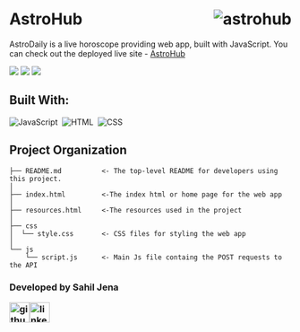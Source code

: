 # AstroHub <img src="https://i.ibb.co/hYt9hM1/AstroHub.png" alt="astrohub" align="right">
AstroDaily is a live horoscope providing web app, built with JavaScript. You can check out the deployed live site - <a href="https://sahiljena.github.io/astrodaily/" alt="AstroDaily" target="_blank">AstroHub</a>

![](https://github.com/sahiljena/astrodaily?color=green&style=for-the-badge)
![](https://github.com/sahiljena/astrodaily?color=silver&style=for-the-badge)
![](https://github.com/sahiljena/astrodaily?color=yellow&style=for-the-badge)

## Built With:
![JavaScript](https://img.shields.io/badge/-JavaScript-05122A?style=flat&logo=javascript)&nbsp;
![HTML](https://img.shields.io/badge/-HTML-05122A?style=flat&logo=HTML5)&nbsp;
![CSS](https://img.shields.io/badge/-CSS-05122A?style=flat&logo=CSS3&logoColor=1572B6)&nbsp;


Project Organization
------------

    ├── README.md          <- The top-level README for developers using this project.
    │
    ├── index.html         <-The index html or home page for the web app
    │
    ├── resources.html     <-The resources used in the project
    │
    ├── css
    │  └── style.css       <- CSS files for styling the web app
    │
    └── js
        └── script.js      <- Main Js file containg the POST requests to the API

### Developed by Sahil Jena<p><a href = "https://github.com/sahiljena"><img src = "http://www.iconninja.com/files/241/825/211/round-collaboration-social-github-code-circle-network-icon.svg" width="36" height = "36" alt="github-logo"/></a><a href = "https://www.linkedin.com/in/sahil-jena/"><img src = "http://www.iconninja.com/files/863/607/751/network-linkedin-social-connection-circular-circle-media-icon.svg" width="36" height="36" alt="linkedin-logo" /></a></p>
